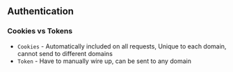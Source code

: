 ## Authentication




### Cookies vs Tokens

* `Cookies` - Automatically included on all requests, Unique to each domain, cannot send to different domains
* `Token` - Have to manually wire up, can be sent to any domain
